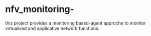 # nfv_monitoring-
this project provides a monitoring based-agent approche to monitor virtualised and applicative network functions.
